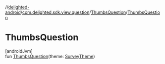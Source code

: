 //[delighted-android](../../../index.md)/[com.delighted.sdk.view.question](../index.md)/[ThumbsQuestion](index.md)/[ThumbsQuestion](-thumbs-question.md)

# ThumbsQuestion

[androidJvm]\
fun [ThumbsQuestion](-thumbs-question.md)(theme: [SurveyTheme](../../com.delighted.sdk.domain/-survey-theme/index.md))
